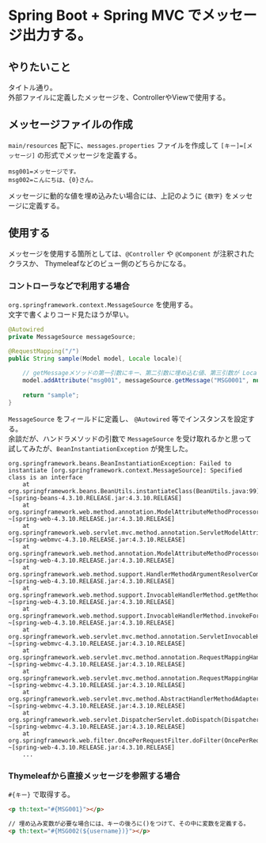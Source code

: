 # Spring Boot + Spring MVC でメッセージ出力する。

## やりたいこと

タイトル通り。<br/>
外部ファイルに定義したメッセージを、ControllerやViewで使用する。

## メッセージファイルの作成

`main/resources` 配下に、`messages.properties` ファイルを作成して `[キー]=[メッセージ]` の形式でメッセージを定義する。

```properties
msg001=メッセージです。
msg002=こんにちは、{0}さん。
```

メッセージに動的な値を埋め込みたい場合には、上記のように `{数字}` をメッセージに定義する。


## 使用する

メッセージを使用する箇所としては、`@Controller` や `@Component` が注釈されたクラスか、
Thymeleafなどのビュー側のどちらかになる。

### コントローラなどで利用する場合

`org.springframework.context.MessageSource` を使用する。<br/>
文字で書くよりコード見たほうが早い。

```java
@Autowired
private MessageSource messageSource;

@RequestMapping("/")
public String sample(Model model, Locale locale){
    
    // getMessageメソッドの第一引数にキー、第二引数に埋め込む値、第三引数が Locale。
    model.addAttribute("msg001", messageSource.getMessage("MSG0001", null, locale));
    
    return "sample";
}
```

`MessageSource` をフィールドに定義し、 `@Autowired` 等でインスタンスを設定する。<br/>
余談だが、ハンドラメソッドの引数で `MessageSource` を受け取れるかと思って試してみたが、`BeanInstantiationException` が発生した。<br/>

```text
org.springframework.beans.BeanInstantiationException: Failed to instantiate [org.springframework.context.MessageSource]: Specified class is an interface
	at org.springframework.beans.BeanUtils.instantiateClass(BeanUtils.java:99) ~[spring-beans-4.3.10.RELEASE.jar:4.3.10.RELEASE]
	at org.springframework.web.method.annotation.ModelAttributeMethodProcessor.createAttribute(ModelAttributeMethodProcessor.java:141) ~[spring-web-4.3.10.RELEASE.jar:4.3.10.RELEASE]
	at org.springframework.web.servlet.mvc.method.annotation.ServletModelAttributeMethodProcessor.createAttribute(ServletModelAttributeMethodProcessor.java:81) ~[spring-webmvc-4.3.10.RELEASE.jar:4.3.10.RELEASE]
	at org.springframework.web.method.annotation.ModelAttributeMethodProcessor.resolveArgument(ModelAttributeMethodProcessor.java:101) ~[spring-web-4.3.10.RELEASE.jar:4.3.10.RELEASE]
	at org.springframework.web.method.support.HandlerMethodArgumentResolverComposite.resolveArgument(HandlerMethodArgumentResolverComposite.java:121) ~[spring-web-4.3.10.RELEASE.jar:4.3.10.RELEASE]
	at org.springframework.web.method.support.InvocableHandlerMethod.getMethodArgumentValues(InvocableHandlerMethod.java:158) ~[spring-web-4.3.10.RELEASE.jar:4.3.10.RELEASE]
	at org.springframework.web.method.support.InvocableHandlerMethod.invokeForRequest(InvocableHandlerMethod.java:128) ~[spring-web-4.3.10.RELEASE.jar:4.3.10.RELEASE]
	at org.springframework.web.servlet.mvc.method.annotation.ServletInvocableHandlerMethod.invokeAndHandle(ServletInvocableHandlerMethod.java:97) ~[spring-webmvc-4.3.10.RELEASE.jar:4.3.10.RELEASE]
	at org.springframework.web.servlet.mvc.method.annotation.RequestMappingHandlerAdapter.invokeHandlerMethod(RequestMappingHandlerAdapter.java:827) ~[spring-webmvc-4.3.10.RELEASE.jar:4.3.10.RELEASE]
	at org.springframework.web.servlet.mvc.method.annotation.RequestMappingHandlerAdapter.handleInternal(RequestMappingHandlerAdapter.java:738) ~[spring-webmvc-4.3.10.RELEASE.jar:4.3.10.RELEASE]
	at org.springframework.web.servlet.mvc.method.AbstractHandlerMethodAdapter.handle(AbstractHandlerMethodAdapter.java:85) ~[spring-webmvc-4.3.10.RELEASE.jar:4.3.10.RELEASE]
	at org.springframework.web.servlet.DispatcherServlet.doDispatch(DispatcherServlet.java:967) ~[spring-webmvc-4.3.10.RELEASE.jar:4.3.10.RELEASE]
	at org.springframework.web.filter.OncePerRequestFilter.doFilter(OncePerRequestFilter.java:107) ~[spring-web-4.3.10.RELEASE.jar:4.3.10.RELEASE]
    ...
```

### Thymeleafから直接メッセージを参照する場合

`#{キー}` で取得する。

```html
<p th:text="#{MSG001}"></p>

// 埋め込み変数が必要な場合には、キーの後ろに()をつけて、その中に変数を定義する。
<p th:text="#{MSG002(${username})}"></p>
```
